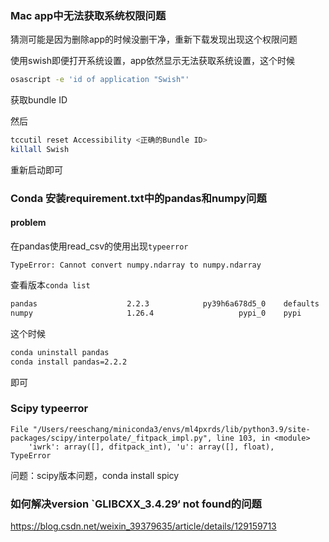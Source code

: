

### Mac app中无法获取系统权限问题

猜测可能是因为删除app的时候没删干净，重新下载发现出现这个权限问题

使用swish即便打开系统设置，app依然显示无法获取系统设置，这个时候

```bash
osascript -e 'id of application "Swish"'
```

获取bundle ID

然后

```bash
tccutil reset Accessibility <正确的Bundle ID>
killall Swish
```

重新启动即可

### Conda 安装requirement.txt中的pandas和numpy问题

#### problem

在pandas使用read_csv的使用出现`typeerror`

```
TypeError: Cannot convert numpy.ndarray to numpy.ndarray
```

查看版本`conda list`

```bash
pandas                    2.2.3            py39h6a678d5_0    defaults
numpy                     1.26.4                   pypi_0    pypi
```

这个时候

```bash
conda uninstall pandas
conda install pandas=2.2.2
```

即可

### Scipy typeerror

```
File "/Users/reeschang/miniconda3/envs/ml4pxrds/lib/python3.9/site-packages/scipy/interpolate/_fitpack_impl.py", line 103, in <module>
    'iwrk': array([], dfitpack_int), 'u': array([], float),
TypeError
```

问题：scipy版本问题，conda install spicy



### 如何解决version `GLIBCXX_3.4.29‘ not found的问题

https://blog.csdn.net/weixin_39379635/article/details/129159713
